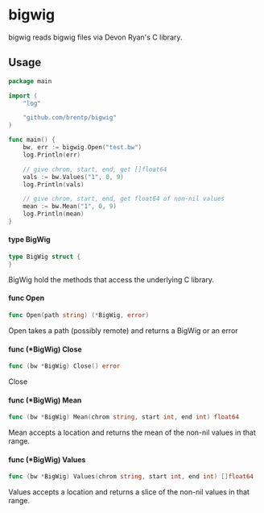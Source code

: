 bigwig
======
bigwig reads bigwig files via Devon Ryan's C library.

## Usage

```Go
package main

import (
	"log"

	"github.com/brentp/bigwig"
)

func main() {
	bw, err := bigwig.Open("test.bw")
	log.Println(err)

	// give chrom, start, end, get []float64
	vals := bw.Values("1", 0, 9)
	log.Println(vals)

	// give chrom, start, end, get float64 of non-nil values
	mean := bw.Mean("1", 0, 9)
	log.Println(mean)
}
```

#### type BigWig

```go
type BigWig struct {
}
```

BigWig hold the methods that access the underlying C library.

#### func  Open

```go
func Open(path string) (*BigWig, error)
```
Open takes a path (possibly remote) and returns a BigWig or an error

#### func (*BigWig) Close

```go
func (bw *BigWig) Close() error
```
Close

#### func (*BigWig) Mean

```go
func (bw *BigWig) Mean(chrom string, start int, end int) float64
```
Mean accepts a location and returns the mean of the non-nil values in that
range.

#### func (*BigWig) Values

```go
func (bw *BigWig) Values(chrom string, start int, end int) []float64
```
Values accepts a location and returns a slice of the non-nil values in that
range.
